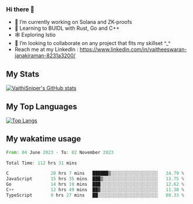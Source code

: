 ### Hi there 👋

- 🔭 I’m currently working on Solana and ZK-proofs
- 📖 Learning to BUIDL with Rust, Go and C++
- 🕸️ Exploring Istio
- 👯 I’m looking to collaborate on any project that fits my skillset ^_^
- Reach me at my LinkedIn : https://www.linkedin.com/in/vaitheeswaran-janakiraman-8231a3200/

## My Stats
[![VaithiSniper's GitHub stats](https://github-readme-stats.vercel.app/api?username=VaithiSniper&hide=stars&theme=radical)](https://github.com/anuraghazra/github-readme-stats)

## My Top Languages

[![Top Langs](https://github-readme-stats.vercel.app/api/top-langs/?username=VaithiSniper&layout=compact)](https://github.com/anuraghazra/github-readme-stats)

## My wakatime usage

<!--START_SECTION:waka-->

```rust
From: 04 June 2023 - To: 02 November 2023

Total Time: 112 hrs 31 mins

C                28 hrs 7 mins   ██████▒░░░░░░░░░░░░░░░░░░   24.79 %
JavaScript       15 hrs 35 mins  ███▒░░░░░░░░░░░░░░░░░░░░░   13.75 %
Go               14 hrs 19 mins  ███░░░░░░░░░░░░░░░░░░░░░░   12.62 %
C++              12 hrs 49 mins  ██▓░░░░░░░░░░░░░░░░░░░░░░   11.30 %
TypeScript       9 hrs 27 mins   ██░░░░░░░░░░░░░░░░░░░░░░░   08.33 %
```

<!--END_SECTION:waka-->
